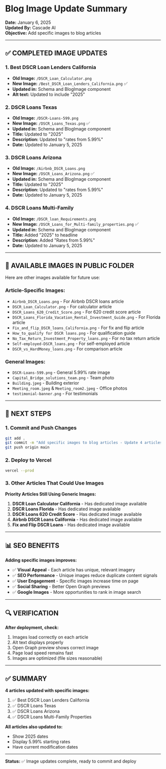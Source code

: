# Blog Image Update Summary

**Date:** January 6, 2025  
**Updated By:** Cascade AI  
**Objective:** Add specific images to blog articles

---

## ✅ COMPLETED IMAGE UPDATES

### 1. **Best DSCR Loan Lenders California**
- **Old Image:** `/DSCR_Loan_Calculator.png`
- **New Image:** `/Best_DSCR_Loan_Lenders_California.png` ✅
- **Updated in:** Schema and BlogImage component
- **Alt text:** Updated to include "2025"

### 2. **DSCR Loans Texas**
- **Old Image:** `/DSCR-Loans-599.png`
- **New Image:** `/DSCR_Loans_Texas.png` ✅
- **Updated in:** Schema and BlogImage component
- **Title:** Updated to "2025"
- **Description:** Updated to "rates from 5.99%"
- **Date:** Updated to January 5, 2025

### 3. **DSCR Loans Arizona**
- **Old Image:** `/Airbnb_DSCR_Loans.png`
- **New Image:** `/DSCR_Loans_Arizona.png` ✅
- **Updated in:** Schema and BlogImage component
- **Title:** Updated to "2025"
- **Description:** Updated to "rates from 5.99%"
- **Date:** Updated to January 5, 2025

### 4. **DSCR Loans Multi-Family**
- **Old Image:** `/DSCR_loan_Requirements.png`
- **New Image:** `/DSCR_Loans_for_Multi-family_properties.png` ✅
- **Updated in:** Schema and BlogImage component
- **Title:** Added "2025" to headline
- **Description:** Added "Rates from 5.99%"
- **Date:** Updated to January 5, 2025

---

## 📸 AVAILABLE IMAGES IN PUBLIC FOLDER

Here are other images available for future use:

### **Article-Specific Images:**
- `Airbnb_DSCR_Loans.png` - For Airbnb DSCR loans article
- `DSCR_Loan_Calculator.png` - For calculator article
- `DSCR_Loans_620_Credit_Score.png` - For 620 credit score article
- `DSCR_Loans_Florida_Vacation_Rental_Investment_Guide.png` - For Florida article
- `Fix_and_flip_DSCR_loans_California.png` - For fix and flip article
- `How_to_qualify for DSCR loans.png` - For qualification guide
- `No_Tax_Return_Investment_Property_loans.png` - For no tax return article
- `Self-employed-DSCR_loans.png` - For self-employed article
- `DSCR_vs_HardMoney_loans.png` - For comparison article

### **General Images:**
- `DSCR-Loans-599.png` - General 5.99% rate image
- `Capital_Bridge_solutions_team.png` - Team photo
- `Building.jpeg` - Building exterior
- `Meeting_room.jpeg` & `Meeting_room2.jpeg` - Office photos
- `testimonial-banner.png` - For testimonials

---

## 🎯 NEXT STEPS

### **1. Commit and Push Changes**
```bash
git add .
git commit -m "Add specific images to blog articles - Update 4 articles with dedicated images"
git push origin main
```

### **2. Deploy to Vercel**
```bash
vercel --prod
```

### **3. Other Articles That Could Use Images**

**Priority Articles Still Using Generic Images:**
1. **DSCR Loan Calculator California** - Has dedicated image available
2. **DSCR Loans Florida** - Has dedicated image available
3. **DSCR Loans 620 Credit Score** - Has dedicated image available
4. **Airbnb DSCR Loans California** - Has dedicated image available
5. **Fix and Flip DSCR Loans** - Has dedicated image available

---

## 📊 SEO BENEFITS

**Adding specific images improves:**
- ✅ **Visual Appeal** - Each article has unique, relevant imagery
- ✅ **SEO Performance** - Unique images reduce duplicate content signals
- ✅ **User Engagement** - Specific images increase time on page
- ✅ **Social Sharing** - Better Open Graph previews
- ✅ **Google Images** - More opportunities to rank in image search

---

## 🔍 VERIFICATION

**After deployment, check:**
1. Images load correctly on each article
2. Alt text displays properly
3. Open Graph preview shows correct image
4. Page load speed remains fast
5. Images are optimized (file sizes reasonable)

---

## ✅ SUMMARY

**4 articles updated with specific images:**
1. ✅ Best DSCR Loan Lenders California
2. ✅ DSCR Loans Texas
3. ✅ DSCR Loans Arizona
4. ✅ DSCR Loans Multi-Family Properties

**All articles also updated to:**
- Show 2025 dates
- Display 5.99% starting rates
- Have current modification dates

---

**Status:** ✅ Image updates complete, ready to commit and deploy
